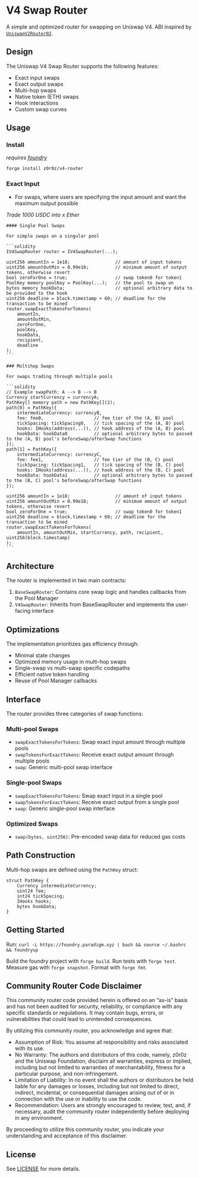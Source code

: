 # V4 Swap Router

A simple and optimized router for swapping on Uniswap V4. ABI inspired by [`UniswapV2Router02`](https://github.com/Uniswap/v2-periphery/blob/master/contracts/UniswapV2Router02.sol).

## Design

The Uniswap V4 Swap Router supports the following features:

- Exact input swaps
- Exact output swaps
- Multi-hop swaps
- Native token (ETH) swaps
- Hook interactions
- Custom swap curves

## Usage

### Install

*requires [foundry](https://book.getfoundry.sh)*

```bash
forge install z0r0z/v4-router
```

### Exact Input

- For swaps, where users are specifying the input amount and want the maximum output possible

*Trade 1000 USDC into x Ether*

    #### Single Pool Swaps

    For simple swaps on a singular pool

    ```solidity
    IV4SwapRouter router = IV4SwapRouter(...);

    uint256 amountIn = 1e18;                 // amount of input tokens
    uint256 amountOutMin = 0.99e18;          // minimum amount of output tokens, otherwise revert
    bool zeroForOne = true;                  // swap token0 for token1
    PoolKey memory poolKey = PoolKey(...);   // the pool to swap on
    bytes memory hookData;                   // optional arbitrary data to be provided to the hook
    uint256 deadline = block.timestamp + 60; // deadline for the transaction to be mined
    router.swapExactTokensForTokens(
        amountIn,
        amountOutMin,
        zeroForOne,
        poolKey,
        hookData,
        recipient,
        deadline
    );
    ```

    ### Multihop Swaps

    For swaps trading through multiple pools

    ```solidity
    // Example swapPath: A --> B --> B
    Currency startCurrency = currencyA;
    PathKey[] memory path = new PathKey[](2);
    path[0] = PathKey({
        intermediateCurrency: currencyB,
        fee: fee0,                   // fee tier of the (A, B) pool
        tickSpacing: tickSpacing0,   // tick spacing of the (A, B) pool
        hooks: IHooks(address(...)), // hook address of the (A, B) pool
        hookData: hookData0          // optional arbitrary bytes to passed to the (A, B) pool's beforeSwap/afterSwap functions
    });
    path[1] = PathKey({
        intermediateCurrency: currencyC,
        fee: fee1,                   // fee tier of the (B, C) pool
        tickSpacing: tickSpacing1,   // tick spacing of the (B, C) pool
        hooks: IHooks(address(...)), // hook address of the (B, C) pool
        hookData: hookData1          // optional arbitrary bytes to passed to the (B, C) pool's beforeSwap/afterSwap functions
    });

    uint256 amountIn = 1e18;                 // amount of input tokens
    uint256 amountOutMin = 0.99e18;          // minimum amount of output tokens, otherwise revert
    bool zeroForOne = true;                  // swap token0 for token1
    uint256 deadline = block.timestamp + 60; // deadline for the transaction to be mined
    router.swapExactTokensForTokens(
        amountIn, amountOutMin, startCurrency, path, recipient, uint256(block.timestamp)
    );
    ```

## Architecture

The router is implemented in two main contracts:

1. `BaseSwapRouter`: Contains core swap logic and handles callbacks from the Pool Manager
2. `V4SwapRouter`: Inherits from BaseSwapRouter and implements the user-facing interface

## Optimizations

The implementation prioritizes gas efficiency through:

- Minimal state changes
- Optimized memory usage in multi-hop swaps
- Single-swap vs multi-swap specific codepaths
- Efficient native token handling
- Reuse of Pool Manager callbacks

## Interface

The router provides three categories of swap functions:

### Multi-pool Swaps
- `swapExactTokensForTokens`: Swap exact input amount through multiple pools
- `swapTokensForExactTokens`: Receive exact output amount through multiple pools
- `swap`: Generic multi-pool swap interface

### Single-pool Swaps
- `swapExactTokensForTokens`: Swap exact input in a single pool
- `swapTokensForExactTokens`: Receive exact output from a single pool
- `swap`: Generic single-pool swap interface

### Optimized Swaps
- `swap(bytes, uint256)`: Pre-encoded swap data for reduced gas costs

## Path Construction

Multi-hop swaps are defined using the `PathKey` struct:
```solidity
struct PathKey {
    Currency intermediateCurrency;
    uint24 fee;
    int24 tickSpacing;
    IHooks hooks;
    bytes hookData;
}
```

## Getting Started

Run: `curl -L https://foundry.paradigm.xyz | bash && source ~/.bashrc && foundryup`

Build the foundry project with `forge build`. Run tests with `forge test`. Measure gas with `forge snapshot`. Format with `forge fmt`.

## Community Router Code Disclaimer

This community router code provided herein is offered on an “as-is” basis and has not been audited for security, reliability, or compliance with any specific standards or regulations. It may contain bugs, errors, or vulnerabilities that could lead to unintended consequences.

By utilizing this community router, you acknowledge and agree that:

- Assumption of Risk: You assume all responsibility and risks associated with its use.
- No Warranty: The authors and distributors of this code, namely, z0r0z and the Uniswap Foundation, disclaim all warranties, express or implied, including but not limited to warranties of merchantability, fitness for a particular purpose, and non-infringement.
- Limitation of Liability: In no event shall the authors or distributors be held liable for any damages or losses, including but not limited to direct, indirect, incidental, or consequential damages arising out of or in connection with the use or inability to use the code.
- Recommendation: Users are strongly encouraged to review, test, and, if necessary, audit the community router independently before deploying in any environment.

By proceeding to utilize this community router, you indicate your understanding and acceptance of this disclaimer.

## License

See [LICENSE](./LICENSE) for more details.

